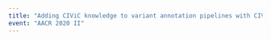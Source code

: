 ```yaml
---
title: "Adding CIViC knowledge to variant annotation pipelines with CIViCpy (Abstract #7371)"
event: "AACR 2020 II"
---
```

